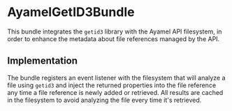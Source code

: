 # AyamelGetID3Bundle #

This bundle integrates the `getid3` library with the Ayamel API filesystem, in order to enhance the metadata about file references managed by the API.

## Implementation ##

The bundle registers an event listener with the filesystem that will analyze a file using `getid3` and inject the returned properties into the file reference
any time a file reference is newly added or retrieved.  All results are cached in the filesystem to avoid analyzing the file every time it's retrieved.